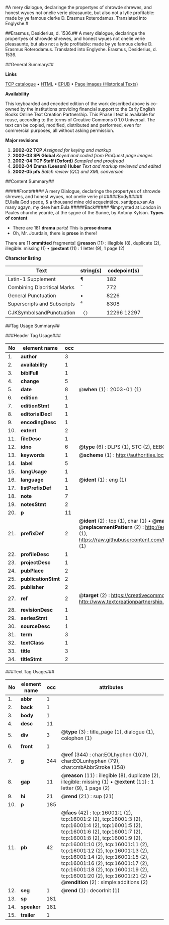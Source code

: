 #A mery dialogue, declaringe the propertyes of shrowde shrewes, and honest wyues not onelie verie pleasaunte, but also not a lytle profitable: made by ye famous clerke D. Erasmus Roterodamus. Translated into Englyshe.#

##Erasmus, Desiderius, d. 1536.##
A mery dialogue, declaringe the propertyes of shrowde shrewes, and honest wyues not onelie verie pleasaunte, but also not a lytle profitable: made by ye famous clerke D. Erasmus Roterodamus. Translated into Englyshe.
Erasmus, Desiderius, d. 1536.

##General Summary##

**Links**

[TCP catalogue](http://www.ota.ox.ac.uk/tcp/)  • 
[HTML](http://tei.it.ox.ac.uk/tcp/Texts-HTML/free/A00/A00332.html)  • 
[EPUB](http://tei.it.ox.ac.uk/tcp/Texts-EPUB/free/A00/A00332.epub) • 
[Page images (Historical Texts)](https://data.historicaltexts.jisc.ac.uk/view?pubId=eebo-99850775e&pageId=eebo-99850775e-16001-1)

**Availability**

This keyboarded and encoded edition of the
	       work described above is co-owned by the institutions
	       providing financial support to the Early English Books
	       Online Text Creation Partnership. This Phase I text is
	       available for reuse, according to the terms of Creative
	       Commons 0 1.0 Universal. The text can be copied,
	       modified, distributed and performed, even for
	       commercial purposes, all without asking permission.

**Major revisions**

1. __2002-02__ __TCP__ *Assigned for keying and markup*
1. __2002-03__ __SPi Global__ *Keyed and coded from ProQuest page images*
1. __2002-04__ __TCP Staff (Oxford)__ *Sampled and proofread*
1. __2002-04__ __Emma (Leeson) Huber__ *Text and markup reviewed and edited*
1. __2002-05__ __pfs__ *Batch review (QC) and XML conversion*

##Content Summary##

#####Front#####
A mery Dialogue, declaringe the propertyes of shrowde shrewes, and honest wyues, not onelie verie pl
#####Body#####
EUlalia.God spede, & a thousand mine old acqueintāce. xantippa.xan.As many agayn, my dere hert.Eula
#####Back#####
¶Imprynted at London in Paules churche yearde, at the sygne of the Sunne, by Antony Kytson.
**Types of content**

  * There are 181 **drama** parts! This is **prose drama**.
  * Oh, Mr. Jourdain, there is **prose** in there!

There are 11 **ommitted** fragments! 
 @__reason__ (11) : illegible (8), duplicate (2), illegible: missing (1)  •  @__extent__ (11) : 1 letter (9), 1 page (2)

**Character listing**


|Text|string(s)|codepoint(s)|
|---|---|---|
|Latin-1 Supplement|¶|182|
|Combining             Diacritical Marks|̄|772|
|General Punctuation|•|8226|
|Superscripts             and Subscripts|⁴|8308|
|CJKSymbolsandPunctuation|〈〉|12296 12297|

##Tag Usage Summary##

###Header Tag Usage###

|No|element name|occ|attributes|
|---|---|---|---|
|1.|__author__|3||
|2.|__availability__|1||
|3.|__biblFull__|1||
|4.|__change__|5||
|5.|__date__|8| @__when__ (1) : 2003-01 (1)|
|6.|__edition__|1||
|7.|__editionStmt__|1||
|8.|__editorialDecl__|1||
|9.|__encodingDesc__|1||
|10.|__extent__|2||
|11.|__fileDesc__|1||
|12.|__idno__|6| @__type__ (6) : DLPS (1), STC (2), EEBO-CITATION (1), PROQUEST (1), VID (1)|
|13.|__keywords__|1| @__scheme__ (1) : http://authorities.loc.gov/ (1)|
|14.|__label__|5||
|15.|__langUsage__|1||
|16.|__language__|1| @__ident__ (1) : eng (1)|
|17.|__listPrefixDef__|1||
|18.|__note__|7||
|19.|__notesStmt__|2||
|20.|__p__|11||
|21.|__prefixDef__|2| @__ident__ (2) : tcp (1), char (1)  •  @__matchPattern__ (2) : ([0-9\-]+):([0-9IVX]+) (1), (.+) (1)  •  @__replacementPattern__ (2) : http://eebo.chadwyck.com/downloadtiff?vid=$1&page=$2 (1), https://raw.githubusercontent.com/textcreationpartnership/Texts/master/tcpchars.xml#$1 (1)|
|22.|__profileDesc__|1||
|23.|__projectDesc__|1||
|24.|__pubPlace__|2||
|25.|__publicationStmt__|2||
|26.|__publisher__|2||
|27.|__ref__|2| @__target__ (2) : https://creativecommons.org/publicdomain/zero/1.0/ (1), http://www.textcreationpartnership.org/docs/. (1)|
|28.|__revisionDesc__|1||
|29.|__seriesStmt__|1||
|30.|__sourceDesc__|1||
|31.|__term__|3||
|32.|__textClass__|1||
|33.|__title__|3||
|34.|__titleStmt__|2||


###Text Tag Usage###

|No|element name|occ|attributes|
|---|---|---|---|
|1.|__abbr__|1||
|2.|__back__|1||
|3.|__body__|1||
|4.|__desc__|11||
|5.|__div__|3| @__type__ (3) : title_page (1), dialogue (1), colophon (1)|
|6.|__front__|1||
|7.|__g__|344| @__ref__ (344) : char:EOLhyphen (107), char:EOLunhyphen (79), char:cmbAbbrStroke (158)|
|8.|__gap__|11| @__reason__ (11) : illegible (8), duplicate (2), illegible: missing (1)  •  @__extent__ (11) : 1 letter (9), 1 page (2)|
|9.|__hi__|21| @__rend__ (21) : sup (21)|
|10.|__p__|185||
|11.|__pb__|42| @__facs__ (42) : tcp:16001:1 (2), tcp:16001:2 (2), tcp:16001:3 (2), tcp:16001:4 (2), tcp:16001:5 (2), tcp:16001:6 (2), tcp:16001:7 (2), tcp:16001:8 (2), tcp:16001:9 (2), tcp:16001:10 (2), tcp:16001:11 (2), tcp:16001:12 (2), tcp:16001:13 (2), tcp:16001:14 (2), tcp:16001:15 (2), tcp:16001:16 (2), tcp:16001:17 (2), tcp:16001:18 (2), tcp:16001:19 (2), tcp:16001:20 (2), tcp:16001:21 (2)  •  @__rendition__ (2) : simple:additions (2)|
|12.|__seg__|1| @__rend__ (1) : decorInit (1)|
|13.|__sp__|181||
|14.|__speaker__|181||
|15.|__trailer__|1||
